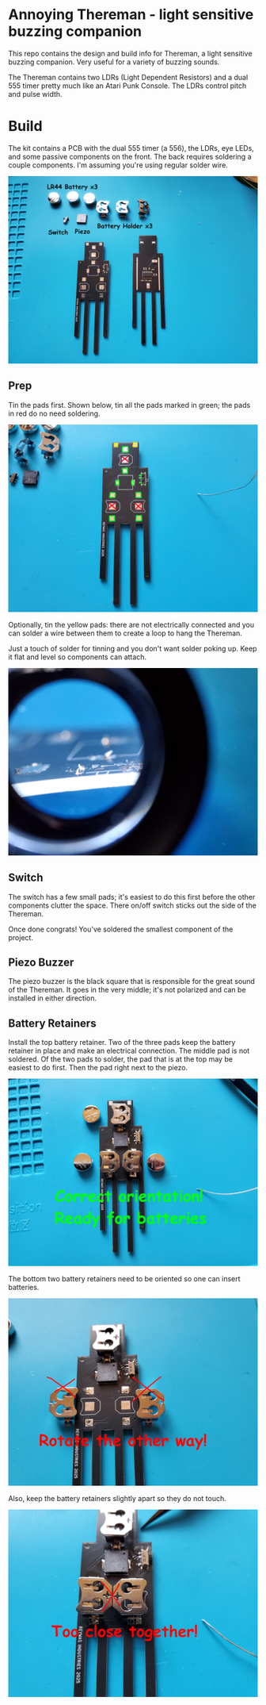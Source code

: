 # Annoying Thereman - light sensitive buzzing companion

This repo contains the design and build info for Thereman, a light sensitive buzzing companion.  Very useful for a variety of buzzing sounds.

The Thereman contains two LDRs (Light Dependent Resistors) and a dual 555 timer pretty much like an Atari Punk Console.  The LDRs control pitch and pulse width.

# Build

The kit contains a PCB with the dual 555 timer (a 556), the LDRs, eye LEDs, and some passive components on the front.  The back requires soldering a couple components.  I'm assuming you're using regular solder wire.

![Components shown with front and back of Thereman](build/components.jpg)

## Prep

Tin the pads first.  Shown below, tin all the pads marked in green; the pads in red do no need soldering.

![Tin pads shown in green](build/tinning.jpg)

Optionally, tin the yellow pads: there are not electrically connected and you can solder a wire between them to create a loop to hang the Thereman.

Just a touch of solder for tinning and you don't want solder poking up.  Keep it flat and level so components can attach.

![This is not even, keep it flat](build/tinning_keep_it_level.jpg)

## Switch

The switch has a few small pads; it's easiest to do this first before the other components clutter the space.  There on/off switch sticks out the side of the Thereman.

Once done congrats!  You've soldered the smallest component of the project.

## Piezo Buzzer

The piezo buzzer is the black square that is responsible for the great sound of the Thereman.  It goes in the very middle; it's not polarized and can be installed in either direction.

## Battery Retainers

Install the top battery retainer.  Two of the three pads keep the battery retainer in place and make an electrical connection.  The middle pad is not soldered.  Of the two pads to solder, the pad that is at the top may be easiest to do first.  Then the pad right next to the piezo.

![Correct orientation of battery retainers](build/retainers_correct.jpg)


The bottom two battery retainers need to be oriented so one can insert batteries.

![Nope, flip those battery retainers around](build/retainers_wrong.jpg)

Also, keep the battery retainers slightly apart so they do not touch.

![Keep the retainers a bit apart, this is too close](build/retainers_too_close.jpg)
